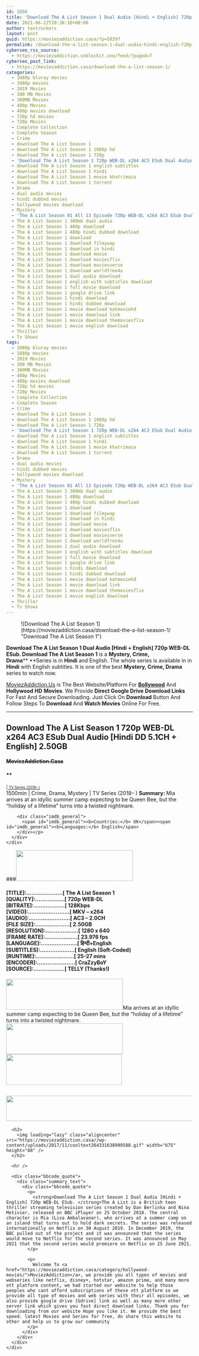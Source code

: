 ```yaml
---
id: 1856
title: 'Download The A List Season 1 Dual Audio [Hindi + English] 720p WEB-DL ESub'
date: 2021-06-22T20:38:10+00:00
author: tentrockers
layout: post
guid: https://moviezaddiction.casa/?p=58397
permalink: /download-the-a-list-season-1-dual-audio-hindi-english-720p-web-dl-esub/
cyberseo_rss_source:
  - https://moviezaddiction.unblockit.uno/feed/?paged=7
cyberseo_post_link:
  - https://moviezaddiction.casa/download-the-a-list-season-1/
categories:
  - 1080p bluray movies
  - 1080p movies
  - 2019 Movies
  - 300 MB Movies
  - 300MB Movies
  - 480p Movies
  - 480p movies download
  - 720p hd movies
  - 720p Movies
  - Complete Collection
  - Complete Season
  - Crime
  - download The A List Season 1
  - download The A List Season 1 1080p hd
  - download The A List Season 1 720p
  - 'Download The A List Season 1 720p WEB-DL x264 AC3 ESub Dual Audio [Hindi DD 5.1CH + English] 2.50GB ~~MoviezAddiction.Casa~~'
  - download The A List Season 1 english subtitles
  - download The A List Season 1 hindi
  - download The A List Season 1 movie khatrimaza
  - download The A List Season 1 torrent
  - Drama
  - dual audio movies
  - hindi dubbed movies
  - hollywood movies download
  - Mystery
  - 'The A List Season 01 All 13 Episode 720p WEB-DL x264 AC3 ESub Dual Audio [Hindi + English] 2.50GB'
  - The A List Season 1 300mb dual audio
  - The A List Season 1 480p download
  - The A List Season 1 480p hindi dubbed download
  - The A List Season 1 download
  - The A List Season 1 download filmywap
  - The A List Season 1 download in hindi
  - The A List Season 1 download movie
  - The A List Season 1 download moviesflix
  - The A List Season 1 download moviesverse
  - The A List Season 1 download worldfree4u
  - The A List Season 1 dual audio download
  - The A List Season 1 english with subtitles download
  - The A List Season 1 full movie download
  - The A List Season 1 google drive link
  - The A List Season 1 hindi download
  - The A List Season 1 hindi dubbed download
  - The A List Season 1 movie download katmoviehd
  - The A List Season 1 movie download link
  - The A List Season 1 movie download themoviesflix
  - The A List Season 1 movie english download
  - Thriller
  - Tv Shows
tags:
  - 1080p bluray movies
  - 1080p movies
  - 2019 Movies
  - 300 MB Movies
  - 300MB Movies
  - 480p Movies
  - 480p movies download
  - 720p hd movies
  - 720p Movies
  - Complete Collection
  - Complete Season
  - Crime
  - download The A List Season 1
  - download The A List Season 1 1080p hd
  - download The A List Season 1 720p
  - 'Download The A List Season 1 720p WEB-DL x264 AC3 ESub Dual Audio [Hindi DD 5.1CH + English] 2.50GB ~~MoviezAddiction.Casa~~'
  - download The A List Season 1 english subtitles
  - download The A List Season 1 hindi
  - download The A List Season 1 movie khatrimaza
  - download The A List Season 1 torrent
  - Drama
  - dual audio movies
  - hindi dubbed movies
  - hollywood movies download
  - Mystery
  - 'The A List Season 01 All 13 Episode 720p WEB-DL x264 AC3 ESub Dual Audio [Hindi + English] 2.50GB'
  - The A List Season 1 300mb dual audio
  - The A List Season 1 480p download
  - The A List Season 1 480p hindi dubbed download
  - The A List Season 1 download
  - The A List Season 1 download filmywap
  - The A List Season 1 download in hindi
  - The A List Season 1 download movie
  - The A List Season 1 download moviesflix
  - The A List Season 1 download moviesverse
  - The A List Season 1 download worldfree4u
  - The A List Season 1 dual audio download
  - The A List Season 1 english with subtitles download
  - The A List Season 1 full movie download
  - The A List Season 1 google drive link
  - The A List Season 1 hindi download
  - The A List Season 1 hindi dubbed download
  - The A List Season 1 movie download katmoviehd
  - The A List Season 1 movie download link
  - The A List Season 1 movie download themoviesflix
  - The A List Season 1 movie english download
  - Thriller
  - Tv Shows
---
```

<figure class="entry-thumbnail">![Download The A List Season 1](https://moviezaddiction.casa/download-the-a-list-season-1/ "Download The A List Season 1")  
</figure> 

**Download The A List Season 1 Dual Audio [Hindi + English] 720p WEB-DL ESub. Download The A List Season 1** is a **Mystery, Crime, Drama****&nbsp;**Series is in **Hindi** and English. The whole series is available in in **Hindi** with English subtitles. It is one of the best **Mystery, Crime, Drama** series to watch now.

[MoviezAddiction.Us](https://moviezaddiction.casa/category/hollywood-movies/) is The Best Website/Platform For [**Bollywood**](http://bollymovies.me) And **Hollywood** **HD** **Movies**. We Provide **Direct Google Drive** **Download Links** For Fast And Secure Downloading. Just Click On **Download** Button And Follow Steps To **Download** And **Watch Movies** Online For Free.

* * *

## <span>Download The A List Season 1 720p WEB-DL x264 AC3 ESub Dual Audio [Hindi DD 5.1CH + English] 2.50GB</span>

#### <span>~~MoviezAddiction.Casa~~</span>

#### **</p> 

<div class="imdb_container">
  <div>
    <div class="imdb_dark">
      <div class="imdb_right">
        <span id="movie_title"><a href="https://www.imdb.com/title/tt9185110" target="_blank" rel="noopener"><small> | <small>TV Series (2018– )</small></small></a></span><br /> <span id="genres">1500min | Crime, Drama, Mystery | TV Series (2018– )</span> <span id="summary"><b>Summary: </b>Mia arrives at an idyllic summer camp expecting to be Queen Bee, but the &#8220;holiday of a lifetime&#8221; turns into a twisted nightmare.</span></p> 
        
        <div class="imdb_general">
          <span id="imdb_general"><b>Countries:</b> UK</span><span id="imdb_general"><b>Languages:</b> English</span>
        </div></p>
      </div>
    </div>
  </div>
</div>

</b></h4> 

###<img loading="lazy" class="aligncenter" src="https://moviezaddiction.casa/wp-content/uploads/2018/02/Media-Info.png?zoom=0.8099999785423279&resize=315%2C83&ssl=1" srcset="https://moviezaddiction.casa/wp-content/uploads/2018/02/Media-Info.png?zoom=0.8999999761581421&resize=315%2C83&ssl=1" width="315" height="83" /> 

#### <span><strong>[TITLE]:…………………[ The A List Season 1</strong></span><span><strong><br /></strong></span><span><strong>[QUALITY]:……………..[ 720p WEB-DL<br />[BITRATE]:………………[ 128Kbps<br />[VIDEO]:……………………[ MKV – x264<br />[AUDIO]:……………………[ AC3 – 2.0CH<br />[FILE SIZE]:………………..[ 2.50GB<br />[RESOLUTION]:……………….[ 1280 x 640<br />[FRAME RATE]:……………….[ 23.976 fps<br />[LANGUAGE]:…………………[ हिन्दी+English<br />[SUBTITLES]:………………..[ English (Soft-Coded)<br />[RUNTIME]:………………….[ 25-27 mins<br />[ENCODER]:………………….[ CraZzyBoY<br />[SOURCE]:………………[ TELLY (Thanks!)&nbsp;</strong></span>  
<span><img loading="lazy" class="aligncenter" src="https://moviezaddiction.casa/wp-content/uploads/2018/02/Plot.jpeg?zoom=0.8099999785423279&resize=315%2C83&ssl=1" srcset="https://moviezaddiction.casa/wp-content/uploads/2018/02/Plot.jpeg?zoom=0.8999999761581421&resize=315%2C83&ssl=1" width="315" height="83" /></span><span>Mia arrives at an idyllic summer camp expecting to be Queen Bee, but the “holiday of a lifetime” turns into a twisted nightmare.</span><img loading="lazy" class="aligncenter" src="https://moviezaddiction.casa/wp-content/uploads/2018/02/Screenshots-Button.png?zoom=0.8099999785423279&resize=315%2C83&ssl=1" srcset="https://moviezaddiction.casa/wp-content/uploads/2018/02/Screenshots-Button.png?zoom=0.8999999761581421&resize=315%2C83&ssl=1" width="315" height="83" /><img loading="lazy" class="aligncenter" src="https://i2.wp.com/moviezaddiction.casa/wp-content/uploads/2018/02/Download-Button-1.png?zoom=0.8099999785423279&resize=300%2C80&ssl=1" srcset="https://i2.wp.com/moviezaddiction.casa/wp-content/uploads/2018/02/Download-Button-1.png?zoom=0.8999999761581421&resize=300%2C80&ssl=1" width="312" height="83" />

<div class="bbcode_quote">
  <div class="summary_text">
    <div class="bbcode_quote">
      <h2>
        <img loading="lazy" class="aligncenter" src="https://i1.wp.com/i.imgur.com/Ds7bb.gif?zoom=0.8099999785423279&ssl=1" width="594" height="68" />
      </h2>
      
      <h2>
        <img loading="lazy" class="aligncenter" src="https://moviezaddiction.casa//wp-content/uploads/2017/11/cooltext264331638999588.gif" width="675" height="88" />
      </h2>
      
      <hr />
      
      <div class="bbcode_quote">
        <div class="summary_text">
          <div class="bbcode_quote">
            <p>
              <strong>Download The A List Season 1 Dual Audio [Hindi + English] 720p WEB-DL ESub. </strong>The A List is a British teen thriller streaming television series created by Dan Berlinka and Nina Metivier, released on BBC iPlayer on 25 October 2018. The central character is Mia (Lisa Ambalavanar), who arrives at a summer camp on an island that turns out to hold dark secrets. The series was released internationally on Netflix on 30 August 2019. In December 2019, the BBC pulled out of the project and it was announced that the series would move to Netflix for the second series. It was announced in May 2021 that the second series would premiere on Netflix on 25 June 2021.
            </p>
            
            <p>
              Welcome To <a href="https://moviezaddiction.casa/category/hollywood-movies/">MoviezAddiction</a>, we provide you all types of movies and webseries like netflix, disney+, hotstar, amazon prime, and many more ott platform content, we had started our webssite to help those peoples who cant afford subscriptions of these ott platform so we provide all type of movies and web series with their all episodes, we also provide google drive [Gdrive] link as well as many more other server link which gives you fast direct download links. Thank you for downloading from our website Hope you like it. We provide the best speed. latest Movies and Series for free, do share this website to other and help us to grow our community
            </p>
          </div>
        </div>
      </div>
    </div>
  </div>
</div>